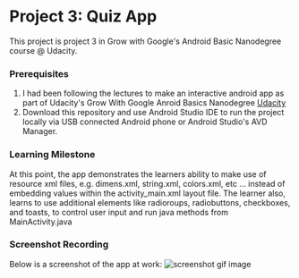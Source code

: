 # Project 3: Quiz App
This project is project 3 in Grow with Google's Android Basic Nanodegree course @ Udacity. 

### Prerequisites

1. I had been following the lectures to make an interactive android app as part of Udacity's Grow With Google Anroid Basics Nanodegree [Udacity](https://www.udacity.com/course/android-basics-nanodegree-by-google--nd803)
2. Download this repository and use Android Studio IDE to run the project locally via USB connected Android phone or Android Studio's AVD Manager.

### Learning Milestone

At this point, the app demonstrates the learners ability to make use of resource xml files, e.g. dimens.xml, string.xml, colors.xml, etc ... instead of embedding values within the activity_main.xml layout file. The learner also, learns to use additional elements like radioroups, radiobuttons, checkboxes, and toasts, to control user input and run java methods from MainActivity.java

### Screenshot Recording

Below is a screenshot of the app at work:
![screenshot gif image](screenshot.gif)


